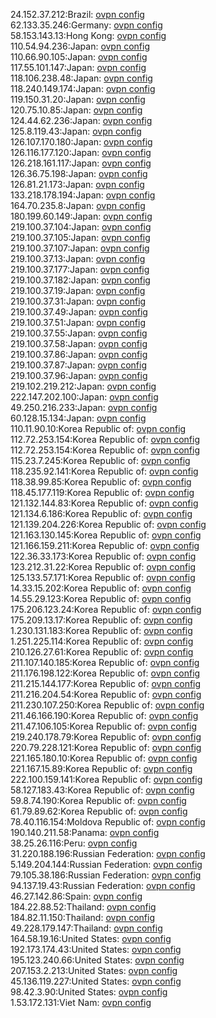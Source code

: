 24.152.37.212:Brazil: [ovpn config](vpn/24_152_37_212.ovpn)  
62.133.35.246:Germany: [ovpn config](vpn/62_133_35_246.ovpn)  
58.153.143.13:Hong Kong: [ovpn config](vpn/58_153_143_13.ovpn)  
110.54.94.236:Japan: [ovpn config](vpn/110_54_94_236.ovpn)  
110.66.90.105:Japan: [ovpn config](vpn/110_66_90_105.ovpn)  
117.55.101.147:Japan: [ovpn config](vpn/117_55_101_147.ovpn)  
118.106.238.48:Japan: [ovpn config](vpn/118_106_238_48.ovpn)  
118.240.149.174:Japan: [ovpn config](vpn/118_240_149_174.ovpn)  
119.150.31.20:Japan: [ovpn config](vpn/119_150_31_20.ovpn)  
120.75.10.85:Japan: [ovpn config](vpn/120_75_10_85.ovpn)  
124.44.62.236:Japan: [ovpn config](vpn/124_44_62_236.ovpn)  
125.8.119.43:Japan: [ovpn config](vpn/125_8_119_43.ovpn)  
126.107.170.180:Japan: [ovpn config](vpn/126_107_170_180.ovpn)  
126.116.177.120:Japan: [ovpn config](vpn/126_116_177_120.ovpn)  
126.218.161.117:Japan: [ovpn config](vpn/126_218_161_117.ovpn)  
126.36.75.198:Japan: [ovpn config](vpn/126_36_75_198.ovpn)  
126.81.21.173:Japan: [ovpn config](vpn/126_81_21_173.ovpn)  
133.218.178.194:Japan: [ovpn config](vpn/133_218_178_194.ovpn)  
164.70.235.8:Japan: [ovpn config](vpn/164_70_235_8.ovpn)  
180.199.60.149:Japan: [ovpn config](vpn/180_199_60_149.ovpn)  
219.100.37.104:Japan: [ovpn config](vpn/219_100_37_104.ovpn)  
219.100.37.105:Japan: [ovpn config](vpn/219_100_37_105.ovpn)  
219.100.37.107:Japan: [ovpn config](vpn/219_100_37_107.ovpn)  
219.100.37.13:Japan: [ovpn config](vpn/219_100_37_13.ovpn)  
219.100.37.177:Japan: [ovpn config](vpn/219_100_37_177.ovpn)  
219.100.37.182:Japan: [ovpn config](vpn/219_100_37_182.ovpn)  
219.100.37.19:Japan: [ovpn config](vpn/219_100_37_19.ovpn)  
219.100.37.31:Japan: [ovpn config](vpn/219_100_37_31.ovpn)  
219.100.37.49:Japan: [ovpn config](vpn/219_100_37_49.ovpn)  
219.100.37.51:Japan: [ovpn config](vpn/219_100_37_51.ovpn)  
219.100.37.55:Japan: [ovpn config](vpn/219_100_37_55.ovpn)  
219.100.37.58:Japan: [ovpn config](vpn/219_100_37_58.ovpn)  
219.100.37.86:Japan: [ovpn config](vpn/219_100_37_86.ovpn)  
219.100.37.87:Japan: [ovpn config](vpn/219_100_37_87.ovpn)  
219.100.37.96:Japan: [ovpn config](vpn/219_100_37_96.ovpn)  
219.102.219.212:Japan: [ovpn config](vpn/219_102_219_212.ovpn)  
222.147.202.100:Japan: [ovpn config](vpn/222_147_202_100.ovpn)  
49.250.216.233:Japan: [ovpn config](vpn/49_250_216_233.ovpn)  
60.128.15.134:Japan: [ovpn config](vpn/60_128_15_134.ovpn)  
110.11.90.10:Korea Republic of: [ovpn config](vpn/110_11_90_10.ovpn)  
112.72.253.154:Korea Republic of: [ovpn config](vpn/112_72_253_154.ovpn)  
112.72.253.154:Korea Republic of: [ovpn config](vpn/112_72_253_154.ovpn)  
115.23.7.245:Korea Republic of: [ovpn config](vpn/115_23_7_245.ovpn)  
118.235.92.141:Korea Republic of: [ovpn config](vpn/118_235_92_141.ovpn)  
118.38.99.85:Korea Republic of: [ovpn config](vpn/118_38_99_85.ovpn)  
118.45.177.119:Korea Republic of: [ovpn config](vpn/118_45_177_119.ovpn)  
121.132.144.83:Korea Republic of: [ovpn config](vpn/121_132_144_83.ovpn)  
121.134.6.186:Korea Republic of: [ovpn config](vpn/121_134_6_186.ovpn)  
121.139.204.226:Korea Republic of: [ovpn config](vpn/121_139_204_226.ovpn)  
121.163.130.145:Korea Republic of: [ovpn config](vpn/121_163_130_145.ovpn)  
121.166.159.211:Korea Republic of: [ovpn config](vpn/121_166_159_211.ovpn)  
122.36.33.173:Korea Republic of: [ovpn config](vpn/122_36_33_173.ovpn)  
123.212.31.22:Korea Republic of: [ovpn config](vpn/123_212_31_22.ovpn)  
125.133.57.171:Korea Republic of: [ovpn config](vpn/125_133_57_171.ovpn)  
14.33.15.202:Korea Republic of: [ovpn config](vpn/14_33_15_202.ovpn)  
14.55.29.123:Korea Republic of: [ovpn config](vpn/14_55_29_123.ovpn)  
175.206.123.24:Korea Republic of: [ovpn config](vpn/175_206_123_24.ovpn)  
175.209.13.17:Korea Republic of: [ovpn config](vpn/175_209_13_17.ovpn)  
1.230.131.183:Korea Republic of: [ovpn config](vpn/1_230_131_183.ovpn)  
1.251.225.114:Korea Republic of: [ovpn config](vpn/1_251_225_114.ovpn)  
210.126.27.61:Korea Republic of: [ovpn config](vpn/210_126_27_61.ovpn)  
211.107.140.185:Korea Republic of: [ovpn config](vpn/211_107_140_185.ovpn)  
211.176.198.122:Korea Republic of: [ovpn config](vpn/211_176_198_122.ovpn)  
211.215.144.177:Korea Republic of: [ovpn config](vpn/211_215_144_177.ovpn)  
211.216.204.54:Korea Republic of: [ovpn config](vpn/211_216_204_54.ovpn)  
211.230.107.250:Korea Republic of: [ovpn config](vpn/211_230_107_250.ovpn)  
211.46.166.190:Korea Republic of: [ovpn config](vpn/211_46_166_190.ovpn)  
211.47.106.105:Korea Republic of: [ovpn config](vpn/211_47_106_105.ovpn)  
219.240.178.79:Korea Republic of: [ovpn config](vpn/219_240_178_79.ovpn)  
220.79.228.121:Korea Republic of: [ovpn config](vpn/220_79_228_121.ovpn)  
221.165.180.10:Korea Republic of: [ovpn config](vpn/221_165_180_10.ovpn)  
221.167.15.89:Korea Republic of: [ovpn config](vpn/221_167_15_89.ovpn)  
222.100.159.141:Korea Republic of: [ovpn config](vpn/222_100_159_141.ovpn)  
58.127.183.43:Korea Republic of: [ovpn config](vpn/58_127_183_43.ovpn)  
59.8.74.190:Korea Republic of: [ovpn config](vpn/59_8_74_190.ovpn)  
61.79.89.62:Korea Republic of: [ovpn config](vpn/61_79_89_62.ovpn)  
78.40.116.154:Moldova Republic of: [ovpn config](vpn/78_40_116_154.ovpn)  
190.140.211.58:Panama: [ovpn config](vpn/190_140_211_58.ovpn)  
38.25.26.116:Peru: [ovpn config](vpn/38_25_26_116.ovpn)  
31.220.188.196:Russian Federation: [ovpn config](vpn/31_220_188_196.ovpn)  
5.149.204.144:Russian Federation: [ovpn config](vpn/5_149_204_144.ovpn)  
79.105.38.186:Russian Federation: [ovpn config](vpn/79_105_38_186.ovpn)  
94.137.19.43:Russian Federation: [ovpn config](vpn/94_137_19_43.ovpn)  
46.27.142.86:Spain: [ovpn config](vpn/46_27_142_86.ovpn)  
184.22.88.52:Thailand: [ovpn config](vpn/184_22_88_52.ovpn)  
184.82.11.150:Thailand: [ovpn config](vpn/184_82_11_150.ovpn)  
49.228.179.147:Thailand: [ovpn config](vpn/49_228_179_147.ovpn)  
164.58.19.16:United States: [ovpn config](vpn/164_58_19_16.ovpn)  
192.173.174.43:United States: [ovpn config](vpn/192_173_174_43.ovpn)  
195.123.240.66:United States: [ovpn config](vpn/195_123_240_66.ovpn)  
207.153.2.213:United States: [ovpn config](vpn/207_153_2_213.ovpn)  
45.136.119.227:United States: [ovpn config](vpn/45_136_119_227.ovpn)  
98.42.3.90:United States: [ovpn config](vpn/98_42_3_90.ovpn)  
1.53.172.131:Viet Nam: [ovpn config](vpn/1_53_172_131.ovpn)  
